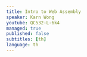 ```yaml
---
title: Intro to Web Assembly
speaker: Karn Wong
youtube: QC532-L-6k4
managed: true
published: false
subtitles: [th]
language: th
---
```


